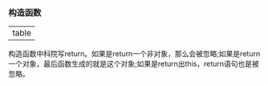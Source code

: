 ### 构造函数


<table>
<tr>
<td>table</td>
</tr>
</table>

构造函数中科院写return。如果是return一个非对象，那么会被忽略;如果是return一个对象，最后函数生成的就是这个对象;如果是return出this，return语句也是被忽略。